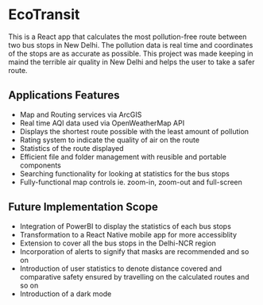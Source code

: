 
# EcoTransit

This is a React app that calculates the most pollution-free route between two bus stops in New Delhi. The pollution data is real time and coordinates of the stops are as accurate as possible.
This project was made keeping in maind the terrible air quality in New Delhi and helps the user to take a safer route.

## Applications Features
- Map and Routing services via ArcGIS 
- Real time AQI data used via OpenWeatherMap API
- Displays the shortest route possible with the least amount of pollution
- Rating system to indicate the quality of air  on the route
- Statistics of the route displayed
- Efficient file and folder management with reusible and portable components
- Searching functionality for looking at statistics for the bus stops
- Fully-functional map controls ie. zoom-in, zoom-out and full-screen

## Future Implementation Scope
- Integration of PowerBI to display the statistics of each bus stops
- Transformation to a React Native mobile app for more accessiblity
- Extension to cover all the bus stops in the Delhi-NCR region
- Incorporation of alerts to signify that masks are recommended and so on
- Introduction of user statistics to denote distance covered and comparative safety ensured by travelling on the calculated routes and so on 
- Introduction of a dark mode 


